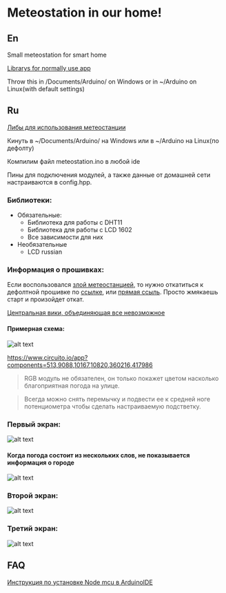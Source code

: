 # Meteostation in our home!

## En
Small meteostation for smart home

<p> <a href="https://yadi.sk/d/TCMbow6C5QRp4w">Librarys for normally use app</a>
<p>Throw this in /Documents/Arduino/ on Windows or in ~/Arduino on Linux(with default settings)

## Ru
<p> <a href="https://yadi.sk/d/TCMbow6C5QRp4w">Либы для использования метеостанции </a>
<p>Кинуть в ~/Documents/Arduino/ на Windows или в ~/Arduino на Linux(по дефолту)
<p>Компилим файл meteostation.ino в любой ide
<p>Пины для подключения модулей, а также данные от домашней сети настраиваются в config.hpp.

### Библиотеки:

* Обязательные:
    * Библиотека для работы с DHT11
    * Библиотека для работы с LCD 1602
    * Все зависимости для них
* Необязательные
    * LCD russian

### Информация о прошивках:
Если воспользовался [злой метеостанцией](https://github.com/Sapfir0/evil-meteostation), то нужно откатиться к дефолтной прошивке по [ссылке](https://www.espressif.com/en/support/download/other-tools?keys=&field_type_tid%5B%5D=14), или [прямая ссыль](https://www.espressif.com/sites/default/files/tools/flash_download_tools_v3.6.6_0.zip). Просто жмякаешь старт и произойдет откат.

[Центральная вики, объединяющая все невозможное](https://github.com/Sapfir0/Meteo-Server/wiki)


#### Примерная схема:
![alt text][logo]

[logo]: https://pp.userapi.com/c855528/v855528450/36b3a/8wnNPy-strI.jpg "https://www.circuito.io/app?components=513,9088,10167,10820,360216,417986"
https://www.circuito.io/app?components=513,9088,10167,10820,360216,417986

>RGB модуль не обязателен, он только покажет цветом насколько благоприятная погода на улице.

>Всегда можно снять перемычку и подвести ее к средней ноге потенциометра чтобы сделать настраиваемую подстветку.


### Первый экран:
![alt text][one]

[one]: https://pp.userapi.com/c854024/v854024459/35ec1/xTbQma0wmM0.jpg "First information"

#### Когда погода состоит из нескольких слов, не показывается информация о городе

![alt text][four]

[four]: https://pp.userapi.com/c855036/v855036460/47882/hnfgMcYd_eY.jpg "Long info"

### Второй экран:
![alt text][two]

[two]: https://pp.userapi.com/c848736/v848736459/185833/tEAiChO1dEg.jpg "Second information"

### Третий экран:
![alt text][three]

[three]: https://pp.userapi.com/c846123/v846123459/1f23c9/MBUddAPYiYo.jpg "Third information"


## FAQ

<p> <a href="http://robotclass.ru/articles/node-mcu-arduino-ide-setup/">Инструкция по установке Node mcu в ArduinoIDE</a>



